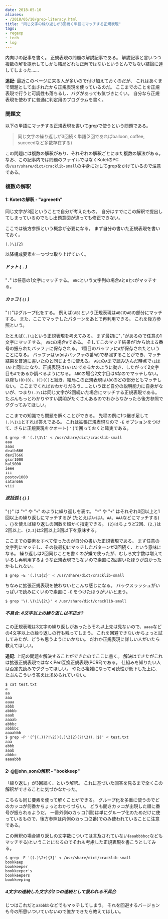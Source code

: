 ```yaml
---
date: 2018-05-10
aliases:
- /2018/05/10/grep-literacy.html
title: "同じ文字の繰り返しが3回続く単語にマッチする正規表現"
tags:
- regexp
- tech
- log
---
```


内向けの記事を書く。
正規表現の問題の解説記事である。
解説記事と言いつつ複数の解を提示してしかも結局どれも正解ではないというとんでもない結論に達してしまった……

**追記:** 最近このページに来る人が多いので付け加えておくのだが、
これはあくまで問題として出されたから正規表現を使っているのだ。
ここまでのことを正規表現で行うと可読性も落ちるし、バグがあっても気づきにくい。
自分なら正規表現を使わずに普通に判定用のプログラムを書く。

### 問題文

以下の単語にマッチする正規表現を書いてgrepで使うという問題である。

 > 同じ文字の繰り返しが3回続く単語(2回であればballoon, coffee, succeedなど多数存在する)

この問題には複数の解釈があり、それぞれの解釈ごとにまた複数の解法がある。
なお、この記事内では問題のファイルではなくKotetのPCの`/usr/share/dict/cracklib-small`の中身に対してgrepをかけているので注意である。

### 複数の解釈

#### 1: Kotetの解釈 - "agreeeth"

同じ文字が3回ということで自分が考えたもの。
自分はすでにこの解釈で提出してしまっているのでもし出題意図が違っても修正できない。

ここでは後方参照という概念が必要になる。
まず自分の書いた正規表現を書いておく。

```
(.)\1{2}
```

以降構成要素を一つづつ取り上げていく。

##### ドット ( `.` )

"`.`" は任意の1文字にマッチする。
`ABC`という文字列の場合`A`と`B`と`C`がマッチする。

##### カッコ ( `()` )

"`()`"はグループ化をする。
例えば`(AB)`という正規表現は`ABC`の`AB`の部分にマッチする。
また、ここでマッチしたパターンをあとで再利用できる。
これを後方参照という。

たとえば`(.)\1`という正規表現を考えてみる。
まず最初に"`.`"があるので任意の1文字にマッチする。
`ABC`の場合`A`である。
そしてこのマッチ結果が1から始まる番号の振られたバッファに保存される。
1番目のバッファに`A`が保存されたということになる。
バッファは`\n`(`n`はバッファの番号)で参照することができ、マッチ結果を普通に書いたのと同じように使える。
`ABC`の`A`まで読み込んだ時点で`\1`は`(A)`と同じになり、正規表現は`(A)(A)`であるかのように動き、したがって2文字目も`A`であるか調べるようになる。
`ABC`の場合2文字目は`B`なのでマッチしない。
以降も`(B)(B)`、`(C)(C)`と続き、結局この正規表現は`ABC`のどの部分ともマッチしない。
ここまでくればおわかりだろう……というほど自分の説明能力に自身がないが、つまり`(.)\1`は同じ文字が2回続いた場合にマッチする正規表現である。
たぶんもっとわかりやすい説明がたくさんあるのでわからなかったら後方参照でググってみてほしい。

ここまでの知識でも問題を解くことができる。
先程の例に1つ継ぎ足して`(.)\1\1`とすれば答えである。
これは拡張正規表現なので `-E` オプションをつけて、さらに正規表現をクオート( `'` )で囲っておくと確実である。

```console
$ grep -E '(.)\1\1' < /usr/share/dict/cracklib-small
aaa
aaas
death666
devil666
gsxr1000
hal9000
ieee
iii
postov1000
satan666
viii
```

##### 波括弧 ( `{}` )

"`{}`" は "`*`" や "`+`" のように繰り返しを表す。
"`*`" や "`+`" はそれぞれ0回以上と1回以上の繰り返しにマッチするが (たとえば`A+`は`A`、`AA`、`AAA`などにマッチする) 、`{}`を使えば繰り返しの回数を細かく指定できる。
`{2}`はちょうど2回、`{2,}`は2回以上、`{2,3}`は2回以上3回以下を意味する。

ここまでの要素をすべて使ったのが自分の書いた正規表現である。
まず任意の文字列にマッチし、その後最初にマッチしたパターンが2回続く、という意味になる。
繰り返しは2回同じことを書くのが嫌で使ったが、むしろ文字数は増えているし再利用するような正規表現でもないので素直に2回書いたほうが良かったかもしれない。

```console
$ grep -E '(.)\1{2}' < /usr/share/dict/cracklib-small
```

ちなみに拡張正規表現を使わないとこんな感じになる。
バックスラッシュがいっぱいで読みにくいので素直に `-E` をつけたほうがいいと思う。

```console
$ grep '\(.\)\1\{2\}' < /usr/share/dict/cracklib-small
```

##### 不具合: 4文字以上の繰り返しは不正か?

この正規表現は3文字の繰り返しがあったらそれ以上先は見ないので、`aaaa`などの4文字以上の繰り返しの行も残ってしまう。
これを回避できないかちょっと試してみたが、どうも思うようにいかない。
だれか正規表現に詳しい人がいたら教えてほしい。

**追記:** 上記の問題を解決することができたのでここに書く。
解決はできたがこれは拡張正規表現ではなくPerl互換正規表現(PCRE)である。
仕組みを知りたい人は否定先読みでググってほしい。
やたら複雑になって可読性が低下した上に、たぶんこういう答えは求められていない。

```console
$ cat test.txt 
a
aa
aaa
aaaa
abbb
abbbb
aaab
aaaab
abbbc
abbbbc
aaaabbb
$ grep -P '(^|(.)(?!\2))(.)\3{2}(?!\3)(.|$)' < test.txt
aaa
abbb
aaab
abbbc
aaaabbb
```

#### 2: @jjjohn_sonの解釈 - "bookkeep"

「繰り返し」が3回続く、という解釈。
これに基づいた回答を見るまで全くこの解釈ができることに気づかなかった。

こちらも同じ要素を使って解くことができる。
グループ化を多重に使うのでどのカッコが何番かちょっとわかりづらい。
どうも開きカッコが出現した順に番号が振られるようだ。
一番外側のカッコ(1番)は単にグループ化のためだけに使っているもので、後方参照は内側のカッコ(2番)でのみ使われていることに注意である。

この解釈の場合繰り返しの文字数については言及されていない(`aaabbbbcc`などもマッチする)ということになるのでそれも考慮した正規表現を書こうとしてみる。

```console
$ grep -E '((.)\2+){3}' < /usr/share/dict/cracklib-small
bookkeep
bookkeeper
bookkeeper's
bookkeepers
bookkeeping
```

##### 4文字の連続した文字が2つの連続として扱われる不具合

じつはこれだと`aabbbb`などでもマッチしてしまう。
それを回避するバージョンも今の所思いついていないので誰かできたら教えてほしい。